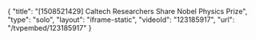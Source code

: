{
    "title": "[1508521429] Caltech Researchers Share Nobel Physics Prize",
    "type": "solo",
    "layout": "iframe-static",
    "videoId": "123185917",
    "url": "\/tvpembed\/123185917"
}